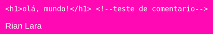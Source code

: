 <!DOCTYPE html>
<html lang="pr-br">
<head>
    <meta charset="UTF-8">
    <meta name="viewport" content="width=device-width, initial-scale=1.0">
    <title>1° programa</title>

<style>
body {
    background-color: rgb(255, 9, 181);
color: white;
font: normal 20pt arial;
}

h1 {
color: black;
}
</style>
</head>

<body>
   
    <h1>olá, mundo!</h1> <!--teste de comentario-->
   <p>Rian Lara</p>
   
   <script>


var n1 = Number(window.prompt("digite um número: "))
var n2 = Number(window.prompt("digite outro número: "))
   var s = n1 + n2 
   window.alert (`a soma entre ${n1} e ${n2} é igual a ${s}`)
   // (number + number) faz adição 
   // (string + string) concatenação 
   </script>



</body
</html>
